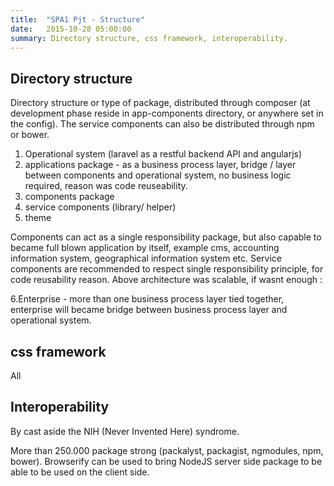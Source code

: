 ```yaml
---
title:  "SPA1 Pjt - Structure"
date:   2015-10-28 05:00:00
summary: Directory structure, css framework, interoperability.
---
```


## Directory structure

Directory structure or type of package, distributed through composer (at development phase reside in app-components directory, or anywhere set in the config). The service components can also be distributed through npm or bower.

1. Operational system (laravel as a restful backend API and angularjs)
2. applications package - as a business process layer, bridge / layer between components and operational system, no business logic required, reason was code reuseability.
3. components package
4. service components (library/ helper)
5. theme

Components can act as a single responsibility package, but also capable to became full blown application by itself, example cms, accounting information system, geographical information system etc. Service components are recommended to respect single responsibility principle, for code reusability reason. Above architecture was scalable, if wasnt enough :

6.Enterprise - more than one business process layer tied together, enterprise will became bridge between business process layer and operational system.

## css framework

All

## Interoperability

By cast aside the NIH (Never Invented Here) syndrome.

More than 250.000 package strong (packalyst, packagist, ngmodules, npm, bower). Browserify can be used to bring NodeJS server side package to be able to be used on the client side.

